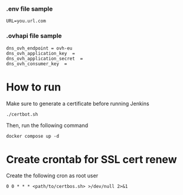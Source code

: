 ### .env file sample

```console
URL=you.url.com
```

### .ovhapi file sample

```console
dns_ovh_endpoint = ovh-eu
dns_ovh_application_key  = 
dns_ovh_application_secret  = 
dns_ovh_consumer_key  = 
```

# How to run

Make sure to generate a certificate before running Jenkins

```console
./certbot.sh
````

Then, run the following command

```console
docker compose up -d
```

# Create crontab for SSL cert renew

Create the following cron as root user

```console
0 0 * * * <path/to/certbos.sh> >/dev/null 2>&1
```